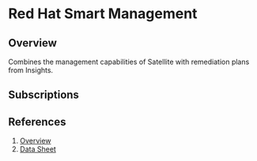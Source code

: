 # Red Hat Smart Management

## Overview

Combines the management capabilities of Satellite with remediation plans from Insights.

## Subscriptions

## References

1. [Overview](https://www.redhat.com/en/technologies/management/smart-management)
2. [Data Sheet](https://www.redhat.com/en/resources/smart-management-datasheet)
